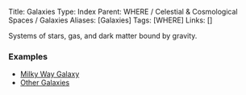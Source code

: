 Title: Galaxies
Type: Index
Parent: WHERE / Celestial & Cosmological Spaces / Galaxies
Aliases: [Galaxies]
Tags: [WHERE]
Links: []

Systems of stars, gas, and dark matter bound by gravity.

### Examples
- [Milky Way Galaxy](Milky-Way-Galaxy.md)
- [Other Galaxies](Other-Galaxies.md)

